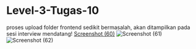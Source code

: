 # Level-3-Tugas-10

proses upload folder frontend sedikit bermasalah, akan ditampilkan pada sesi interview mendatang!
[Screenshot (60)](https://user-images.githubusercontent.com/110048470/181241893-3ee54f11-c7cd-4210-abe2-5ed7f174c6b9.png)
![Screenshot (61)](https://user-images.githubusercontent.com/110048470/181241900-61aa61d3-3725-4ef3-b526-d1e10886f4b4.png)
![Screenshot (62)](https://user-images.githubusercontent.com/110048470/181241905-63c78ee9-4d00-440c-8193-75129a8198bd.png)
